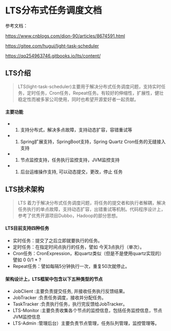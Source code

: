 # LTS分布式任务调度文档

参考文档：

https://www.cnblogs.com/dion-90/articles/8674591.html

https://gitee.com/hugui/light-task-scheduler

https://qq254963746.gitbooks.io/lts/content/

## LTS介绍

> LTS(light-task-scheduler)主要用于解决分布式任务调度问题，支持实时任务，定时任务，Cron任务，Repeat任务。有较好的伸缩性，扩展性，健壮稳定性而被多家公司使用，同时也希望开源爱好者一起贡献。

#### 主要功能

- 1. 支持分布式，解决多点故障，支持动态扩容，容错重试等
- 1. Spring扩展支持，SpringBoot支持，Spring Quartz Cron任务的无缝接入支持
- 1. 节点监控支持，任务执行监控支持，JVM监控支持
- 1. 后台运维操作支持, 可以动态提交，更改，停止 任务

## LTS技术架构

> LTS 着力于解决分布式任务调度问题，将任务的提交者和执行者解耦，解决任务执行的单点故障，支持动态扩容，出错重试等机制。代码程序设计上，参考了优秀开源项目Dubbo，Hadoop的部分思想。

#### LTS目前支持四种任务

- 实时任务：提交了之后立即就要执行的任务。
- 定时任务：在指定时间点执行的任务，譬如 今天3点执行（单次）。
- Cron任务：CronExpression，和quartz类似（但是不是使用quartz实现的）譬如 0 0/1 * ?
- Repeat任务：譬如每隔5分钟执行一次，重复50次就停止。

#### 架构设计上，LTS框架中包含以下五种类型的节点

- JobClient :主要负责提交任务, 并接收任务执行反馈结果。
- JobTracker :负责任务调度，接收并分配任务。
- TaskTracker :负责执行任务，执行完反馈给JobTracker。
- LTS-Monitor :主要负责收集各个节点的监控信息，包括任务监控信息，节点JVM监控信息
- LTS-Admin :管理后台）主要负责节点管理，任务队列管理，监控管理等。